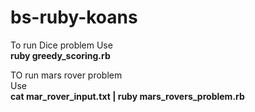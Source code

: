 # bs-ruby-koans

To run Dice problem Use<br>
**ruby greedy_scoring.rb** 

TO run mars rover problem<br>
Use<br>
**cat mar_rover_input.txt | ruby mars_rovers_problem.rb**

